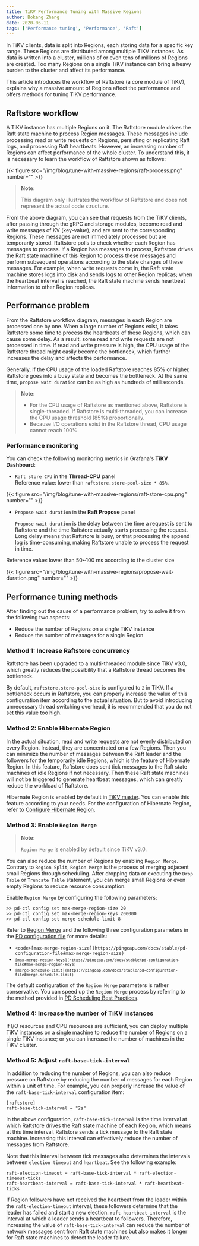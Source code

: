 ```yaml
---
title: TiKV Performance Tuning with Massive Regions
author: Bokang Zhang
date: 2020-06-11
tags: ['Performance tuning', 'Performance', 'Raft']
---
```


In TiKV clients, data is split into Regions, each storing data for a specific key range. These Regions are distributed among multiple TiKV instances. As data is written into a cluster, millions of or even tens of millions of Regions are created. Too many Regions on a single TiKV instance can bring a heavy burden to the cluster and affect its performance.

This article introduces the workflow of Raftstore (a core module of TiKV), explains why a massive amount of Regions affect the performance and offers methods for tuning TiKV performance.

## Raftstore workflow

A TiKV instance has multiple Regions on it. The Raftstore module drives the Raft state machine to process Region messages. These messages include processing read or write requests on Regions, persisting or replicating Raft logs, and processing Raft heartbeats. However, an increasing number of Regions can affect performance of the whole cluster. To understand this, it is necessary to learn the workflow of Raftstore shown as follows:

{{< figure src="/img/blog/tune-with-massive-regions/raft-process.png"  number="" >}}

>**Note:**
>
>This diagram only illustrates the workflow of Raftstore and does not represent the actual code structure.

From the above diagram, you can see that requests from the TiKV clients, after passing through the gRPC and storage modules, become read and write messages of KV (key-value), and are sent to the corresponding Regions. These messages are not immediately processed but are temporarily stored. Raftstore polls to check whether each Region has messages to process. If a Region has messages to process, Raftstore drives the Raft state machine of this Region to process these messages and perform subsequent operations according to the state changes of these messages. For example, when write requests come in, the Raft state machine stores logs into disk and sends logs to other Region replicas; when the heartbeat interval is reached, the Raft state machine sends heartbeat information to other Region replicas.

## Performance problem

From the Raftstore workflow diagram, messages in each Region are processed one by one. When a large number of Regions exist, it takes Raftstore some time to process the heartbeats of these Regions, which can cause some delay. As a result, some read and write requests are not processed in time. If read and write pressure is high, the CPU usage of the Raftstore thread might easily become the bottleneck, which further increases the delay and affects the performance.

Generally, if the CPU usage of the loaded Raftstore reaches 85% or higher, Raftstore goes into a busy state and becomes the bottleneck. At the same time, `propose wait duration` can be as high as hundreds of milliseconds.

>**Note:**
>
>*   For the CPU usage of Raftstore as mentioned above, Raftstore is single-threaded. If Raftstore is multi-threaded, you can increase the CPU usage threshold (85%) proportionally.
>*   Because I/O operations exist in the Raftstore thread, CPU usage cannot reach 100%.

### Performance monitoring

You can check the following monitoring metrics in Grafana's **TiKV Dashboard**:

*   `Raft store CPU` in the **Thread-CPU** panel \
Reference value: lower than `raftstore.store-pool-size * 85%`.

{{< figure src="/img/blog/tune-with-massive-regions/raft-store-cpu.png"  number="" >}}

*   `Propose wait duration` in the **Raft Propose** panel

    `Propose wait duration` is the delay between the time a request is sent to Raftstore and the time Raftstore actually starts processing the request. Long delay means that Raftstore is busy, or that processing the append log is time-consuming, making Raftstore unable to process the request in time.


Reference value: lower than 50~100 ms according to the cluster size

{{< figure src="/img/blog/tune-with-massive-regions/propose-wait-duration.png"  number="" >}}

## Performance tuning methods

After finding out the cause of a performance problem, try to solve it from the following two aspects:

*   Reduce the number of Regions on a single TiKV instance
*   Reduce the number of messages for a single Region

### Method 1: Increase Raftstore concurrency

Raftstore has been upgraded to a multi-threaded module since TiKV v3.0, which greatly reduces the possibility that a Raftstore thread becomes the bottleneck.

By default, `raftstore.store-pool-size` is configured to `2` in TiKV. If a bottleneck occurs in Raftstore, you can properly increase the value of this configuration item according to the actual situation. But to avoid introducing unnecessary thread switching overhead, it is recommended that you do not set this value too high.

### Method 2: Enable Hibernate Region

In the actual situation, read and write requests are not evenly distributed on every Region. Instead, they are concentrated on a few Regions. Then you can minimize the number of messages between the Raft leader and the followers for the temporarily idle Regions, which is the feature of Hibernate Region. In this feature, Raftstore does sent tick messages to the Raft state machines of idle Regions if not necessary. Then these Raft state machines will not be triggered to generate heartbeat messages, which can greatly reduce the workload of Raftstore.

Hibernate Region is enabled by default in [TiKV master](https://github.com/tikv/tikv/tree/master). You can enable this feature according to your needs. For the configuration of Hibernate Region, refer to [Configure Hibernate Region](https://github.com/tikv/tikv/blob/master/docs/reference/configuration/raftstore-config.md#hibernate-region).

### Method 3: Enable `Region Merge`

>**Note:**
>
>`Region Merge` is enabled by default since TiKV v3.0.
>

You can also reduce the number of Regions by enabling `Region Merge`. Contrary to `Region Split`, `Region Merge` is the process of merging adjacent small Regions through scheduling. After dropping data or executing the `Drop Table` or `Truncate Table` statement, you can merge small Regions or even empty Regions to reduce resource consumption.

Enable `Region Merge` by configuring the following parameters:

```
>> pd-ctl config set max-merge-region-size 20
>> pd-ctl config set max-merge-region-keys 200000
>> pd-ctl config set merge-schedule-limit 8
```

Refer to [Region Merge](https://github.com/tikv/tikv/blob/master/docs/how-to/configure/region-merge.md) and the following three configuration parameters in the [PD configuration file](https://pingcap.com/docs/stable/pd-configuration-file#schedule) for more details:

*   `<code>[max-merge-region-size](https://pingcap.com/docs/stable/pd-configuration-file#max-merge-region-size)`</code>
*   <code>`[max-merge-region-keys](https://pingcap.com/docs/stable/pd-configuration-file#max-merge-region-keys)`</code>
*   <code>`[merge-schedule-limit](https://pingcap.com/docs/stable/pd-configuration-file#merge-schedule-limit)`</code>

The default configuration of the <code>Region Merge</code> parameters is rather conservative. You can speed up the <code>Region Merge</code> process by referring to the method provided in [PD Scheduling Best Practices](https://pingcap.com/docs/stable/best-practices/pd-scheduling-best-practices#region-merge-is-slow).

### Method 4: Increase the number of TiKV instances

If I/O resources and CPU resources are sufficient, you can deploy multiple TiKV instances on a single machine to reduce the number of Regions on a single TiKV instance; or you can increase the number of machines in the TiKV cluster.

### Method 5: Adjust ``raft-base-tick-interval``

In addition to reducing the number of Regions, you can also reduce pressure on Raftstore by reducing the number of messages for each Region within a unit of time. For example, you can properly increase the value of the `raft-base-tick-interval` configuration item:

```
[raftstore]
raft-base-tick-interval = "2s"
```

In the above configuration, `raft-base-tick-interval` is the time interval at which Raftstore drives the Raft state machine of each Region, which means at this time interval, Raftstore sends a tick message to the Raft state machine. Increasing this interval can effectively reduce the number of messages from Raftstore.

Note that this interval between tick messages also determines the intervals between `election timeout` and `heartbeat`. See the following example:

```
raft-election-timeout = raft-base-tick-interval * raft-election-timeout-ticks
raft-heartbeat-interval = raft-base-tick-interval * raft-heartbeat-ticks
```

If Region followers have not received the heartbeat from the leader within the `raft-election-timeout` interval, these followers determine that the leader has failed and start a new election. `raft-heartbeat-interval` is the interval at which a leader sends a heartbeat to followers. Therefore, increasing the value of `raft-base-tick-interval` can reduce the number of network messages sent from Raft state machines but also makes it longer for Raft state machines to detect the leader failure.